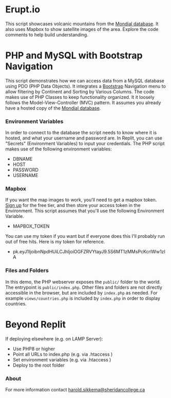 # Erupt.io
This script showcases volcanic mountains from the [Mondial database](https://www.dbis.informatik.uni-goettingen.de/Mondial/#SQL). It also uses Mapbox to show satellite images of the area. Explore the code comments to help build understanding. 

# PHP and MySQL with Bootstrap Navigation
This script demonstrates how we can access data from a MySQL database using PDO (PHP Data Objects). It integrates a [Bootstrap](https://getbootstrap.com/) Navigation menu to allow filtering by Continent and Sorting by Various Columns. The code makes use of PHP Classes to keep functionality organized. It it loosely follows the Model-View-Controller (MVC) pattern. It assumes you already have a hosted copy of the [Mondial database](https://www.dbis.informatik.uni-goettingen.de/Mondial/#SQL). 

### Environment Variables

In order to connect to the database the script needs to know where it is hosted, and what your username and password are. In Replit, you can use "Secrets" (Environment Variables) to input your credentials. The PHP script makes use of the following environment variables:

* DBNAME
* HOST 
* PASSWORD 
* USERNAME

### Mapbox

If you want the map images to work, you'll need to get a mapbox token. [Sign up](https://www.mapbox.com/) for the free tier, and then store your access token in the Environment. This script assumes that you'll use the following Environment Variable.

* MAPBOX_TOKEN

You can use my token if you want but if everyone does this I'll probably run out of free hits. Here is my token for reference.

* pk.eyJ1IjoibnNpdHUiLCJhIjoiOGFZRVYtayJ9.5S6MT1zMMsPcKcrIWw1zIA 

###  Files and Folders
In this demo, the PHP webserver exposes the `public/` folder to the world. The entrypoint is `public/index.php`. Other files and folders are not directly accessible in the browser, but are included by `index.php` as needed. For example `views/countries.php` is included by `index.php` in order to display countries.

# Beyond Replit 
If deploying elsewhere (e.g. on LAMP Server):
* Use PHP8 or higher
* Point all URLs to index.php (e.g. via .htaccess )
* Set environment variables (e.g. via .htaccess )
* Deploy to the root folder

###  About
For more information contact [harold.sikkema@sheridancollege.ca](mailto:harold.sikkema@sheridancollege.ca)